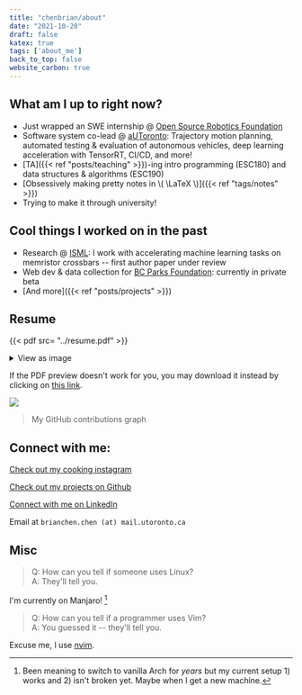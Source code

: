 ```yaml
---
title: "chenbrian/about"
date: "2021-10-20"
draft: false
katex: true
tags: ['about_me']
back_to_top: false
website_carbon: true
---
```



## What am I up to right now?

- Just wrapped an SWE internship @ [Open Source Robotics Foundation](https://www.openrobotics.org/)
- Software system co-lead @ [aUToronto](https://www.autodrive.utoronto.ca/): Trajectory motion planning, automated testing & evaluation of autonomous vehicles, deep learning acceleration with TensorRT, CI/CD, and more!
- [TA]({{< ref "posts/teaching" >}})-ing intro programming (ESC180) and data structures & algorithms (ESC190)
- [Obsessively making pretty notes in \\( \LaTeX \\)]({{< ref "tags/notes" >}})
- Trying to make it through university!


## Cool things I worked on in the past
- Research @ [ISML](https://www.eecg.utoronto.ca/~roman/): I work with accelerating machine learning tasks on memristor crossbars -- first author paper under review
- Web dev & data collection for [BC Parks Foundation](https://bcparksfoundation.ca/): currently in private beta
- [And more]({{< ref "posts/projects" >}})


## Resume
{{< pdf src= "../resume.pdf" >}}

<details>
  <summary>View as image</summary>
  <img src="{{<baseurl>}}/resume.png" alt="Resume" style="width:100%">
</details>

If the PDF preview doesn't work for you, you may download it instead by clicking on [this link]({{<baseurl>}}/resume.pdf).


![](https://ghchart.rshah.org/ihasdapie)
> My GitHub contributions graph



##  Connect with me:

[Check out my cooking instagram](https://instagram.com/brianschicken)

[Check out my projects on Github](https://github.com/ihasdapie)

[Connect with me on LinkedIn](https://linkedin.com/in/brianchen28914)

Email at `brianchen.chen (at) mail.utoronto.ca`


## Misc

> Q: How can you tell if someone uses Linux?  
> A: They'll tell you.

I'm currently on Manjaro! [^1]

[^1]: Been meaning to switch to vanilla Arch for _years_ but my current setup 1) works and 2) isn't broken yet. Maybe when I get a new machine.

> Q: How can you tell if a programmer uses Vim?  
> A: You guessed it -- they'll tell you.

Excuse me, I use [nvim](https://github.com/ihasdapie/dotfiles).



